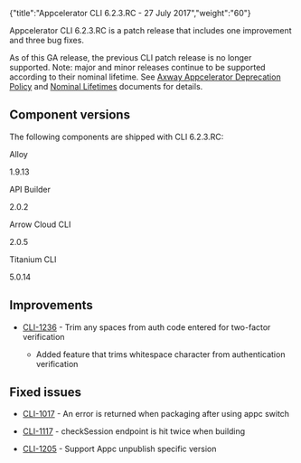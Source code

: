 {"title":"Appcelerator CLI 6.2.3.RC - 27 July 2017","weight":"60"}

Appcelerator CLI 6.2.3.RC is a patch release that includes one improvement and three bug fixes.

As of this GA release, the previous CLI patch release is no longer supported. Note: major and minor releases continue to be supported according to their nominal lifetime. See [Axway Appcelerator Deprecation Policy](/docs/appc/AMPLIFY_Appcelerator_Services_Overview/Axway_Appcelerator_Deprecation_Policy/) and [Nominal Lifetimes](/docs/appc/AMPLIFY_Appcelerator_Services_Overview/Axway_Appcelerator_Product_Lifecycle/#NominalLifetimes) documents for details.

## Component versions

The following components are shipped with CLI 6.2.3.RC:

Alloy

1.9.13

API Builder

2.0.2

Arrow Cloud CLI

2.0.5

Titanium CLI

5.0.14

## Improvements

* [CLI-1236](https://jira.appcelerator.org/browse/CLI-1236) - Trim any spaces from auth code entered for two-factor verification

  * Added feature that trims whitespace character from authentication verification


## Fixed issues

* [CLI-1017](https://jira.appcelerator.org/browse/CLI-1017) - An error is returned when packaging after using appc switch

* [CLI-1117](https://jira.appcelerator.org/browse/CLI-1117) - checkSession endpoint is hit twice when building

* [CLI-1205](https://jira.appcelerator.org/browse/CLI-1205) - Support Appc unpublish specific version
